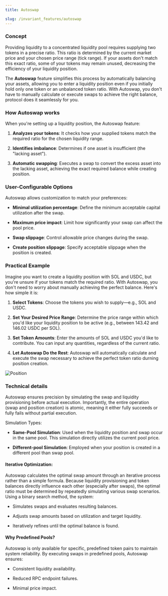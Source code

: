 ```yaml
---
title: Autoswap

slug: /invariant_features/autoswap
---
```


### Concept

Providing liquidity to a concentrated liquidity pool requires supplying two tokens in a precise ratio. This ratio is determined by the current market price and your chosen price range (tick range). If your assets don't match this exact ratio, some of your tokens may remain unused, decreasing the efficiency of your liquidity position.

The **Autoswap** feature simplifies this process by automatically balancing your assets, allowing you to enter a liquidity position even if you initially hold only one token or an unbalanced token ratio. With Autoswap, you don't have to manually calculate or execute swaps to achieve the right balance, protocol does it seamlessly for you.

### How Autoswap works

When you're setting up a liquidity position, the Autoswap feature:

1. **Analyzes your tokens**: It checks how your supplied tokens match the required ratio for the chosen liquidity range.

2. **Identifies imbalance**: Determines if one asset is insufficient (the "lacking asset").

3. **Automatic swapping**: Executes a swap to convert the excess asset into the lacking asset, achieving the exact required balance while creating position.

### User-Configurable Options

Autoswap allows customization to match your preferences:

- **Minimal utilization percentage**: Define the minimum acceptable capital utilization after the swap.

- **Maximum price impact**: Limit how significantly your swap can affect the pool price.

- **Swap slippage**: Control allowable price changes during the swap.

- **Create position slippage**: Specify acceptable slippage when the position is created.

### Practical Example

Imagine you want to create a liquidity position with SOL and USDC, but you're unsure if your tokens match the required ratio. With Autoswap, you don't need to worry about manually achieving the perfect balance. Here's how simple it is:

1. **Select Tokens**:
   Choose the tokens you wish to supply—e.g., SOL and USDC.

2. **Set Your Desired Price Range**:
   Determine the price range within which you'd like your liquidity position to be active (e.g., between 143.42 and 146.02 USDC per SOL).

3. **Set Token Amounts**:
   Enter the amounts of SOL and USDC you'd like to contribute. You can input any quantities, regardless of the current ratio.

4. **Let Autoswap Do the Rest**: Autoswap will automatically calculate and execute the swap necessary to achieve the perfect token ratio durning position creation.

![Position](/img/docs/app/general/autoswap_position.png)

### Technical details

Autoswap ensures precision by simulating the swap and liquidity provisioning before actual execution. Importantly, the entire operation (swap and position creation) is atomic, meaning it either fully succeeds or fully fails without partial execution.

Simulation Types:

- **Same-Pool Simulation**: Used when the liquidity position and swap occur in the same pool. This simulation directly utilizes the current pool price.

- **Different-pool Simulation**: Employed when your position is created in a different pool than swap pool.

#### Iterative Optimization:

Autoswap calculates the optimal swap amount through an iterative process rather than a simple formula. Because liquidity provisioning and token balances directly influence each other (especially after swaps), the optimal ratio must be determined by repeatedly simulating various swap scenarios. Using a binary search method, the system:

- Simulates swaps and evaluates resulting balances.

- Adjusts swap amounts based on utilization and target liquidity.

- Iteratively refines until the optimal balance is found.

#### Why Predefined Pools?

Autoswap is only available for specific, predefined token pairs to maintain system reliability. By executing swaps in predefined pools, Autoswap ensures:

- Consistent liquidity availability.

- Reduced RPC endpoint failures.

- Minimal price impact.
